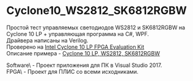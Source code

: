 # Cyclone10_WS2812_SK6812RGBW

Простой тест управляемых светодиодов WS2812 и SK6812RGBW на Cyclone 10 LP + управляющая программа на C#, WPF.<br>
Драйвера написаны на Verilog.<br>
Проверено на [Intel Cyclone 10 LP FPGA Evaluation Kit](https://www.altera.com/documentation/kvh1494630606457.html)<br>
Описание примера - [Cyclone 10 LP, WS2812, SK6812RGBW](https://adelectronics.ru/2018/07/26/cyclone-10-lp-ws2812-sk6812rgbw/)<br>

Software\ - Проект приложения для ПК в Visual Studio 2017.<br>
FPGA\ - Проект для ПЛИС со всеми исходниками.<br>